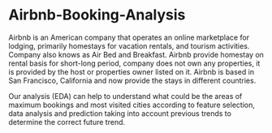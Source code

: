 # Airbnb-Booking-Analysis

Airbnb is an American company that operates an online marketplace for lodging, primarily homestays for vacation rentals, and tourism activities. Company also knows as Air Bed and Breakfast. Airbnb provide homestay on rental basis for short-long period, company does not own any properties, it is provided by the host or properties owner listed on it. Airbnb is based in San Francisco, California and now provide the stays in different countries. 

Our analysis (EDA) can help to understand what could be the areas of maximum bookings and most visited cities according to feature selection, data analysis and prediction taking into account previous trends to determine the correct future trend.
